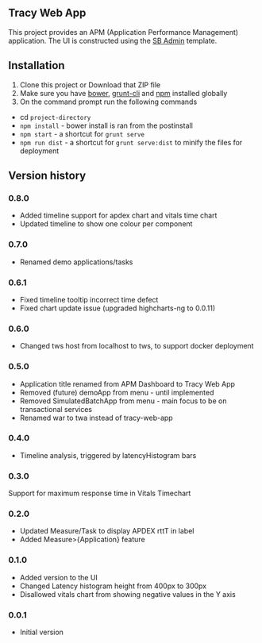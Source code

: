 ## Tracy Web App

This project provides an APM (Application Performance Management) application. 
The UI is constructed using the [SB Admin](https://github.com/start-angular/sb-admin-angular) template.

## Installation
1. Clone this project or Download that ZIP file
2. Make sure you have [bower](http://bower.io/), [grunt-cli](https://www.npmjs.com/package/grunt-cli) and  [npm](https://www.npmjs.org/) installed globally
3. On the command prompt run the following commands
- cd `project-directory`
- `npm install` - bower install is ran from the postinstall
- `npm start` - a shortcut for `grunt serve`
- `npm run dist` - a shortcut for `grunt serve:dist` to minify the files for deployment

## Version history

### 0.8.0
* Added timeline support for apdex chart and vitals time chart
* Updated timeline to show one colour per component

### 0.7.0
* Renamed demo applications/tasks

### 0.6.1
* Fixed timeline tooltip incorrect time defect
* Fixed chart update issue (upgraded highcharts-ng to 0.0.11)

### 0.6.0
* Changed tws host from localhost to tws, to support docker deployment

### 0.5.0
* Application title renamed from APM Dashboard to Tracy Web App
* Removed (future) demoApp from menu - until implemented
* Removed SimulatedBatchApp from menu - main focus to be on transactional services
* Renamed war to twa instead of tracy-web-app

### 0.4.0
* Timeline analysis, triggered by latencyHistogram bars

### 0.3.0
Support for maximum response time in Vitals Timechart

### 0.2.0
* Updated Measure/Task to display APDEX rttT in label
* Added Measure>{Application} feature

### 0.1.0
* Added version to the UI
* Changed Latency histogram height from 400px to 300px
* Disallowed vitals chart from showing negative values in the Y axis

### 0.0.1
* Initial version
